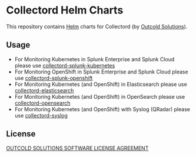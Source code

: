 # Collectord Helm Charts

This repository contains [Helm](https://helm.sh/) charts for Collectord (by [Outcold Solutions](https://www.outcoldsolutions.com)).

## Usage

- For Monitoring Kubernetes in Splunk Enterprise and Splunk Cloud  please use [collectord-splunk-kubernetes](./charts/collectord-splunk-kubernetes/)
- For Monitoring OpenShift in Splunk Enterprise and Splunk Cloud please use [collectord-splunk-openshift](./charts/collectord-splunk-openshift/)
- For Monitoring Kubernetes (and OpenShift) in Elasticsearch please use [collectord-elasticsearch](./charts/collectord-elasticsearch/)
- For Monitoring Kubernetes (and OpenShift) in OpenSearch please use [collectord-opensearch](./charts/collectord-opensearch/)
- For Monitoring Kubernetes (and OpenShift) with Syslog (QRadar) please use [collectord-syslog](./charts/collectord-syslog/)

## License

[OUTCOLD SOLUTIONS SOFTWARE LICENSE AGREEMENT](https://www.outcoldsolutions.com/docs/license-agreement/)